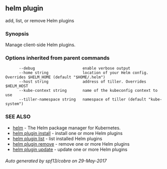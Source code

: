 ## helm plugin

add, list, or remove Helm plugins

### Synopsis



Manage client-side Helm plugins.


### Options inherited from parent commands

```
      --debug                     enable verbose output
      --home string               location of your Helm config. Overrides $HELM_HOME (default "$HOME/.helm")
      --host string               address of tiller. Overrides $HELM_HOST
      --kube-context string       name of the kubeconfig context to use
      --tiller-namespace string   namespace of tiller (default "kube-system")
```

### SEE ALSO
* [helm](helm.md)	 - The Helm package manager for Kubernetes.
* [helm plugin install](helm_plugin_install.md)	 - install one or more Helm plugins
* [helm plugin list](helm_plugin_list.md)	 - list installed Helm plugins
* [helm plugin remove](helm_plugin_remove.md)	 - remove one or more Helm plugins
* [helm plugin update](helm_plugin_update.md)	 - update one or more Helm plugins

###### Auto generated by spf13/cobra on 29-May-2017
